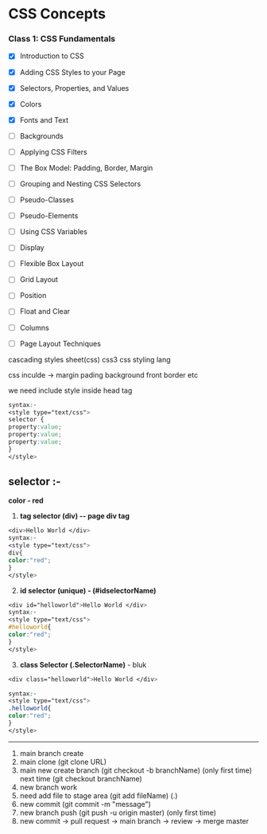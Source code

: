
# CSS Concepts
### Class 1: CSS Fundamentals
- [x] Introduction to CSS
- [x] Adding CSS Styles to your Page
- [x] Selectors, Properties, and Values
- [X] Colors
- [x] Fonts and Text
- [ ] Backgrounds
- [ ] Applying CSS Filters
- [ ] The Box Model: Padding, Border, Margin
- [ ] Grouping and Nesting CSS Selectors
- [ ] Pseudo-Classes
- [ ] Pseudo-Elements
- [ ] Using CSS Variables
- [ ] Display
- [ ] Flexible Box Layout
- [ ] Grid Layout
- [ ] Position
- [ ] Float and Clear
- [ ] Columns
- [ ] Page Layout Techniques



cascading styles sheet(css) css3
css styling lang


css inculde -> margin pading background front border etc 

we need include style inside head tag

```css
syntax:-
<style type="text/css">
selector {
property:value;
property:value;
property:value;
}
</style>
```

## selector  :- 
**color - red**
1. **tag selector (div)  -- page div tag** 
```css
<div>Hello World </div>
syntax:-
<style type="text/css">
div{
color:"red";
}
</style>
```
2. **id selector (unique) - (#idselectorName)**

```css
<div id="helloworld">Hello World </div>
syntax:-
<style type="text/css">
#helloworld{
color:"red";
}
</style>
```

3. **class Selector (.SelectorName)** - bluk
```css
<div class="helloworld">Hello World </div>

syntax:-
<style type="text/css">
.helloworld{
color:"red";
}
</style>
```



------------------------------------

1. main branch create 
1. main clone (git clone URL)
1. main new create branch (git checkout -b branchName) (only first time) next time (git checkout branchName)
1. new branch work
1. need add file to stage area (git add fileName) (.)
1. new commit  (git commit -m "message")
1. new branch push (git push -u origin master) (only first time)
1. new commit -> pull request -> main branch -> review -> merge master



